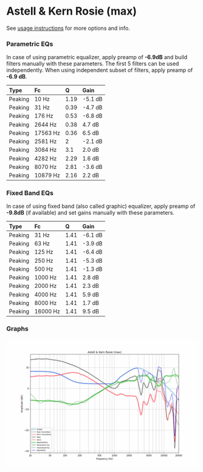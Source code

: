 # Astell & Kern Rosie (max)
See [usage instructions](https://github.com/jaakkopasanen/AutoEq#usage) for more options and info.

### Parametric EQs
In case of using parametric equalizer, apply preamp of **-6.9dB** and build filters manually
with these parameters. The first 5 filters can be used independently.
When using independent subset of filters, apply preamp of **-6.9 dB**.

| Type    | Fc       |    Q | Gain    |
|:--------|:---------|:-----|:--------|
| Peaking | 10 Hz    | 1.19 | -5.1 dB |
| Peaking | 31 Hz    | 0.39 | -4.7 dB |
| Peaking | 176 Hz   | 0.53 | -6.8 dB |
| Peaking | 2644 Hz  | 0.38 | 4.7 dB  |
| Peaking | 17563 Hz | 0.36 | 6.5 dB  |
| Peaking | 2581 Hz  | 2    | -2.1 dB |
| Peaking | 3084 Hz  | 3.1  | 2.0 dB  |
| Peaking | 4282 Hz  | 2.29 | 1.6 dB  |
| Peaking | 8070 Hz  | 2.81 | -3.6 dB |
| Peaking | 10879 Hz | 2.16 | 2.2 dB  |

### Fixed Band EQs
In case of using fixed band (also called graphic) equalizer, apply preamp of **-9.8dB**
(if available) and set gains manually with these parameters.

| Type    | Fc       |    Q | Gain    |
|:--------|:---------|:-----|:--------|
| Peaking | 31 Hz    | 1.41 | -6.1 dB |
| Peaking | 63 Hz    | 1.41 | -3.9 dB |
| Peaking | 125 Hz   | 1.41 | -6.4 dB |
| Peaking | 250 Hz   | 1.41 | -5.3 dB |
| Peaking | 500 Hz   | 1.41 | -1.3 dB |
| Peaking | 1000 Hz  | 1.41 | 2.8 dB  |
| Peaking | 2000 Hz  | 1.41 | 2.3 dB  |
| Peaking | 4000 Hz  | 1.41 | 5.9 dB  |
| Peaking | 8000 Hz  | 1.41 | 1.7 dB  |
| Peaking | 16000 Hz | 1.41 | 9.5 dB  |

### Graphs
![](./Astell%20&%20Kern%20Rosie%20(max).png)